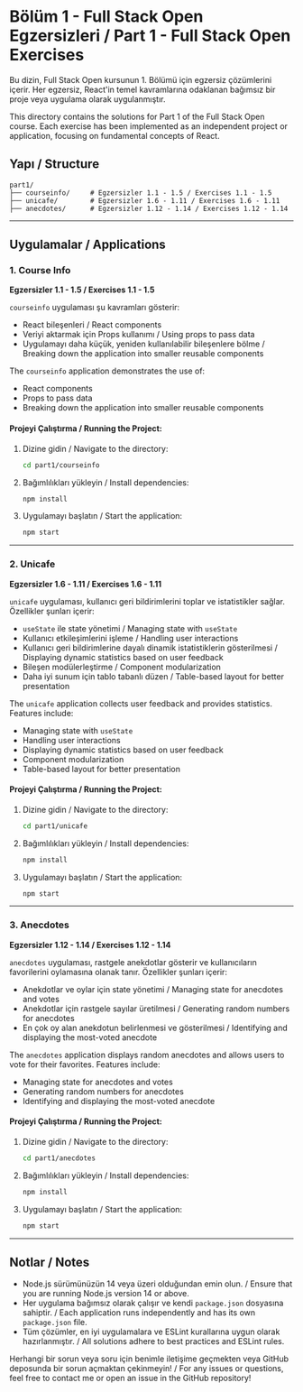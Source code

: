 # Bölüm 1 - Full Stack Open Egzersizleri / Part 1 - Full Stack Open Exercises

Bu dizin, Full Stack Open kursunun 1. Bölümü için egzersiz çözümlerini içerir. Her egzersiz, React'in temel kavramlarına odaklanan bağımsız bir proje veya uygulama olarak uygulanmıştır.

This directory contains the solutions for Part 1 of the Full Stack Open course. Each exercise has been implemented as an independent project or application, focusing on fundamental concepts of React.

## Yapı / Structure

```
part1/
├── courseinfo/     # Egzersizler 1.1 - 1.5 / Exercises 1.1 - 1.5
├── unicafe/        # Egzersizler 1.6 - 1.11 / Exercises 1.6 - 1.11
├── anecdotes/      # Egzersizler 1.12 - 1.14 / Exercises 1.12 - 1.14
```

---

## Uygulamalar / Applications

### **1. Course Info**
**Egzersizler 1.1 - 1.5 / Exercises 1.1 - 1.5**

`courseinfo` uygulaması şu kavramları gösterir:
- React bileşenleri / React components
- Veriyi aktarmak için Props kullanımı / Using props to pass data
- Uygulamayı daha küçük, yeniden kullanılabilir bileşenlere bölme / Breaking down the application into smaller reusable components

The `courseinfo` application demonstrates the use of:
- React components
- Props to pass data
- Breaking down the application into smaller reusable components

#### Projeyi Çalıştırma / Running the Project:
1. Dizine gidin / Navigate to the directory:
   ```bash
   cd part1/courseinfo
   ```
2. Bağımlılıkları yükleyin / Install dependencies:
   ```bash
   npm install
   ```
3. Uygulamayı başlatın / Start the application:
   ```bash
   npm start
   ```

---

### **2. Unicafe**
**Egzersizler 1.6 - 1.11 / Exercises 1.6 - 1.11**

`unicafe` uygulaması, kullanıcı geri bildirimlerini toplar ve istatistikler sağlar. Özellikler şunları içerir:
- `useState` ile state yönetimi / Managing state with `useState`
- Kullanıcı etkileşimlerini işleme / Handling user interactions
- Kullanıcı geri bildirimlerine dayalı dinamik istatistiklerin gösterilmesi / Displaying dynamic statistics based on user feedback
- Bileşen modülerleştirme / Component modularization
- Daha iyi sunum için tablo tabanlı düzen / Table-based layout for better presentation

The `unicafe` application collects user feedback and provides statistics. Features include:
- Managing state with `useState`
- Handling user interactions
- Displaying dynamic statistics based on user feedback
- Component modularization
- Table-based layout for better presentation

#### Projeyi Çalıştırma / Running the Project:
1. Dizine gidin / Navigate to the directory:
   ```bash
   cd part1/unicafe
   ```
2. Bağımlılıkları yükleyin / Install dependencies:
   ```bash
   npm install
   ```
3. Uygulamayı başlatın / Start the application:
   ```bash
   npm start
   ```

---

### **3. Anecdotes**
**Egzersizler 1.12 - 1.14 / Exercises 1.12 - 1.14**

`anecdotes` uygulaması, rastgele anekdotlar gösterir ve kullanıcıların favorilerini oylamasına olanak tanır. Özellikler şunları içerir:
- Anekdotlar ve oylar için state yönetimi / Managing state for anecdotes and votes
- Anekdotlar için rastgele sayılar üretilmesi / Generating random numbers for anecdotes
- En çok oy alan anekdotun belirlenmesi ve gösterilmesi / Identifying and displaying the most-voted anecdote

The `anecdotes` application displays random anecdotes and allows users to vote for their favorites. Features include:
- Managing state for anecdotes and votes
- Generating random numbers for anecdotes
- Identifying and displaying the most-voted anecdote

#### Projeyi Çalıştırma / Running the Project:
1. Dizine gidin / Navigate to the directory:
   ```bash
   cd part1/anecdotes
   ```
2. Bağımlılıkları yükleyin / Install dependencies:
   ```bash
   npm install
   ```
3. Uygulamayı başlatın / Start the application:
   ```bash
   npm start
   ```

---

## Notlar / Notes
- Node.js sürümünüzün 14 veya üzeri olduğundan emin olun. / Ensure that you are running Node.js version 14 or above.
- Her uygulama bağımsız olarak çalışır ve kendi `package.json` dosyasına sahiptir. / Each application runs independently and has its own `package.json` file.
- Tüm çözümler, en iyi uygulamalara ve ESLint kurallarına uygun olarak hazırlanmıştır. / All solutions adhere to best practices and ESLint rules.

Herhangi bir sorun veya soru için benimle iletişime geçmekten veya GitHub deposunda bir sorun açmaktan çekinmeyin! / For any issues or questions, feel free to contact me or open an issue in the GitHub repository!
